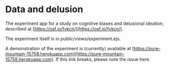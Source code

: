 # Data and delusion

The experiment app for a study on cognitive biases and delusional ideation, described at [https://osf.io/fvkcn/](https://osf.io/fvkcn/). 

The experiment itself is in public/views/experiment.ejs.

A demonstration of the experiment is (currently) available at [https://pure-mountain-15758.herokuapp.com](https://pure-mountain-15758.herokuapp.com). If this link breaks, please note the issue here. 


